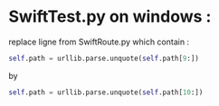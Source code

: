 # SwiftTest.py on windows : 

replace ligne from SwiftRoute.py which contain :
```Python
self.path = urllib.parse.unquote(self.path[9:])
```

by 

```Python
self.path = urllib.parse.unquote(self.path[10:])
```